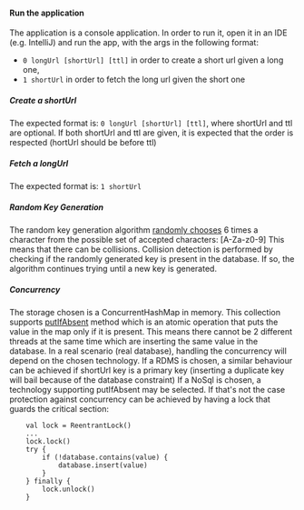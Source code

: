 #### Run the application
The application is a console application.
In order to run it, open it in an IDE (e.g. IntelliJ) and run the app,
with the args in the following format:
 - `0 longUrl [shortUrl] [ttl]` in order to create a short url given a long one,
 - `1 shortUrl` in order to fetch the long url given the short one

##### Create a shortUrl
The expected format is: `0 longUrl [shortUrl] [ttl]`, where shortUrl and ttl are optional.
If both shortUrl and ttl are given, it is expected that the order is respected (hortUrl should be before ttl)

##### Fetch a longUrl
The expected format is: `1 shortUrl`

##### Random Key Generation
The random key generation algorithm [randomly chooses](https://kotlinlang.org/api/latest/jvm/stdlib/kotlin.collections/random.html) 6 times a character from the
possible set of accepted characters: [A-Za-z0-9]
This means that there can be collisions. 
Collision detection is performed by checking if the randomly generated key is present in
the database. If so, the algorithm continues trying until a new key is generated.

##### Concurrency
The storage chosen is a ConcurrentHashMap in memory. This collection supports
[putIfAbsent](https://docs.oracle.com/javase/8/docs/api/java/util/concurrent/ConcurrentHashMap.html#putIfAbsent-K-V-) method which is an atomic operation that puts the value in the map
only if it is present. This means there cannot be 2 different threads at the same time
which are inserting the same value in the database.
In a real scenario (real database), handling the concurrency will depend on the chosen technology.
If a RDMS is chosen, a similar behaviour can be achieved if shortUrl key is a primary key
(inserting a duplicate key will bail because of the database constraint)
If a NoSql is chosen, a technology supporting putIfAbsent may be selected. If that's not the case protection against concurrency can be achieved by having a lock that guards the critical section:
```pseudocode
    val lock = ReentrantLock()
    ...
    lock.lock()
    try {
        if (!database.contains(value) {
            database.insert(value)
        }
    } finally {
        lock.unlock()
    }
```